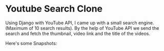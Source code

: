 # Youtube Search Clone

Using Django with YouTube API, I came up with a small search engine.
(Maximum of 10 search results). By the help of YouTube API we send the search and fetch the thumbnail, video link and the title of the videos.

Here's some Snapshots:




